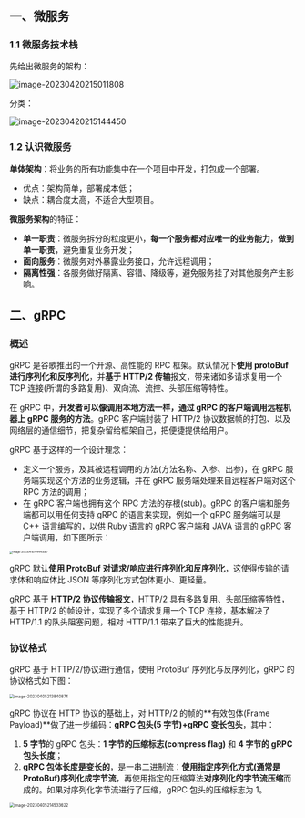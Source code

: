 # 

## 一、微服务

### 1.1 微服务技术栈

先给出微服务的架构：

![image-20230420215011808](https://chuyu-typora.oss-cn-hangzhou.aliyuncs.com/image/image-20230420215011808.png)

分类：

![image-20230420215144450](https://chuyu-typora.oss-cn-hangzhou.aliyuncs.com/image/image-20230420215144450.png)

### 1.2 认识微服务

**单体架构**：将业务的所有功能集中在一个项目中开发，打包成一个部署。

- 优点：架构简单，部署成本低；
- 缺点：耦合度太高，不适合大型项目。

**微服务架构**的特征：

- **单一职责**：微服务拆分的粒度更小，**每一个服务都对应唯一的业务能力**，**做到单一职责**，避免重复业务开发；
- **面向服务**：微服务对外暴露业务接口，允许远程调用；
- **隔离性强**：各服务做好隔离、容错、降级等，避免服务挂了对其他服务产生影响。

## 二、gRPC

### 概述

gRPC 是谷歌推出的一个开源、高性能的 RPC 框架。默认情况下**使用 protoBuf 进行序列化和反序列化**，并**基于 HTTP/2 传输**报文，带来诸如多请求复用一个 TCP 连接(所谓的多路复用)、双向流、流控、头部压缩等特性。

在 gRPC 中，**开发者可以像调用本地方法一样，通过 gRPC 的客户端调用远程机器上 gRPC 服务的方法**。gRPC 客户端封装了 HTTP/2 协议数据帧的打包、以及网络层的通信细节，把复杂留给框架自己，把便捷提供给用户。

gRPC 基于这样的一个设计理念：

- 定义一个服务，及其被远程调用的方法(方法名称、入参、出参)，在 gRPC 服务端实现这个方法的业务逻辑，并在 gRPC 服务端处理来自远程客户端对这个 RPC 方法的调用；
- 在 gRPC 客户端也拥有这个 RPC 方法的存根(stub)。gRPC 的客户端和服务端都可以用任何支持 gRPC 的语言来实现，例如一个 gRPC 服务端可以是 C++ 语言编写的，以供 Ruby 语言的 gRPC 客户端和 JAVA 语言的 gRPC 客户端调用，如下图所示：

<img src="https://chuyu-typora.oss-cn-hangzhou.aliyuncs.com/image/image-20230416144445687.png" alt="image-20230416144445687" style="zoom: 33%;" />

gRPC 默认**使用 ProtoBuf 对请求/响应进行序列化和反序列化**，这使得传输的请求体和响应体比 JSON 等序列化方式包体更小、更轻量。

gRPC 基于 **HTTP/2 协议传输报文**，HTTP/2 具有多路复用、头部压缩等特性，基于 HTTP/2 的帧设计，实现了多个请求复用一个 TCP 连接，基本解决了 HTTP/1.1 的队头阻塞问题，相对 HTTP/1.1 带来了巨大的性能提升。

### 协议格式

gRPC 基于 HTTP/2/协议进行通信，使用 ProtoBuf 序列化与反序列化，gRPC 的协议格式如下图：

<img src="https://chuyu-typora.oss-cn-hangzhou.aliyuncs.com/image/image-20230405213840874.png" alt="image-20230405213840874" style="zoom:50%;" />

gRPC 协议在 HTTP 协议的基础上，对 HTTP/2 的帧的**有效包体(Frame Payload)**做了进一步编码：**gRPC 包头(5 字节)+gRPC 变长包头**，其中：

1. **5 字节**的 gRPC 包头：**1 字节的压缩标志(compress flag)** 和 **4 字节的 gRPC 包头长度**；
2. **gRPC 包体长度是变长的**，是一串二进制流：**使用指定序列化方式(通常是 ProtoBuf)序列化成字节流**，再使用指定的压缩算法**对序列化的字节流压缩**而成的。如果对序列化字节流进行了压缩，gRPC 包头的压缩标志为 1。

<img src="https://chuyu-typora.oss-cn-hangzhou.aliyuncs.com/image/image-20230405214533622.png" alt="image-20230405214533622" style="zoom:50%;" />


